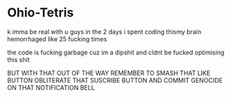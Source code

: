 # Ohio-Tetris

k imma be real with u guys in the 2 days i spent coding thismy brain hemorrhaged like 25 fucking times

the code is fucking garbage cuz im a dipshit and cldnt be fucked optimising this shit

BUT WITH THAT OUT OF THE WAY REMEMBER TO SMASH THAT LIKE BUTTON OBLITERATE THAT SUSCRIBE BUTTON AND COMMIT GENOCIDE ON THAT NOTIFICATION BELL

